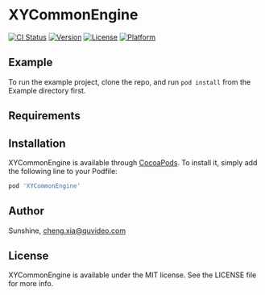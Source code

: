 # XYCommonEngine

[![CI Status](https://img.shields.io/travis/Sunshine/XYCommonEngine.svg?style=flat)](https://travis-ci.org/Sunshine/XYCommonEngine)
[![Version](https://img.shields.io/cocoapods/v/XYCommonEngine.svg?style=flat)](https://cocoapods.org/pods/XYCommonEngine)
[![License](https://img.shields.io/cocoapods/l/XYCommonEngine.svg?style=flat)](https://cocoapods.org/pods/XYCommonEngine)
[![Platform](https://img.shields.io/cocoapods/p/XYCommonEngine.svg?style=flat)](https://cocoapods.org/pods/XYCommonEngine)

## Example

To run the example project, clone the repo, and run `pod install` from the Example directory first.

## Requirements

## Installation

XYCommonEngine is available through [CocoaPods](https://cocoapods.org). To install
it, simply add the following line to your Podfile:

```ruby
pod 'XYCommonEngine'
```

## Author

Sunshine, cheng.xia@quvideo.com

## License

XYCommonEngine is available under the MIT license. See the LICENSE file for more info.
